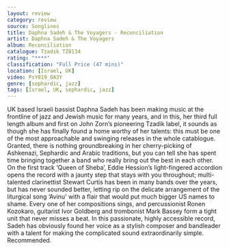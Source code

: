 ```yaml
---
layout: review
category: review
source: Songlines
title: Daphna Sadeh & The Voyagers - Reconciliation
artist: Daphna Sadeh & The Voyagers
album: Reconciliation
catalogue: Tzadik TZ8134
rating: "****"
classification: "Full Price (47 mins)"
location: [Israel, UK]
video: PsY019_OA3Y
genre: [sephardic, jazz]
tags: [Israel, UK, sephardic, jazz]
---
```


UK based Israeli bassist Daphna Sadeh has been making music at the frontline of jazz and Jewish music for many years, and in this, her third full length album and first on John Zorn’s pioneering Tzadik label, it sounds as though she has finally found a home worthy of her talents: this must be one of the most approachable and swinging releases in the whole catablogue. Granted, there is nothing groundbreaking in her cherry-picking of Ashkenazi, Sephardic and Arabic traditions, but you can tell she has spent time bringing together a band who really bring out the best in each other. On the first track ‘Queen of Sheba’, Eddie Hession’s light-fingered accordion opens the record with a jaunty step that stays with you throughout; multi-talented clarinettist Stewart Curtis has been in many bands over the years, but has never sounded better, letting rip on the delicate arrangement of the liturgical song ‘Avinu’ with a flair that would put much bigger US names to shame. Every one of her compositions sings, and percussionist Ronen Kozokaro, guitarist Ivor Goldberg and trombonist Mark Bassey form a tight unit that never misses a beat. In this passionate, highly accessible record, Sadeh has obviously found her voice as a stylish composer and bandleader with a talent for making the complicated sound extraordinarily simple. Recommended.
